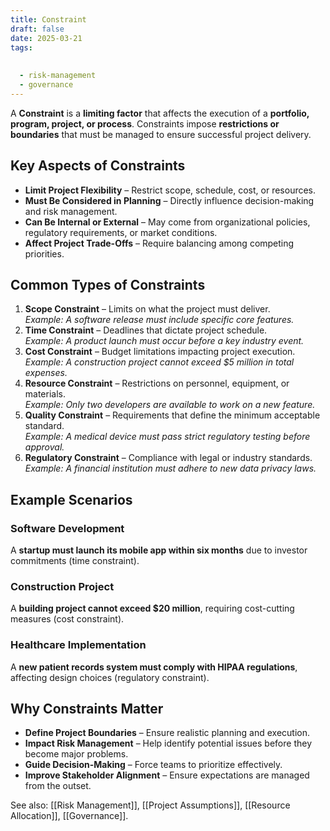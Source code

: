 ```yaml
---
title: Constraint
draft: false
date: 2025-03-21
tags:
  
  
  - risk-management
  - governance
---
```


A **Constraint** is a **limiting factor** that affects the execution of a **portfolio, program, project, or process**. Constraints impose **restrictions or boundaries** that must be managed to ensure successful project delivery.

## Key Aspects of Constraints
- **Limit Project Flexibility** – Restrict scope, schedule, cost, or resources.
- **Must Be Considered in Planning** – Directly influence decision-making and risk management.
- **Can Be Internal or External** – May come from organizational policies, regulatory requirements, or market conditions.
- **Affect Project Trade-Offs** – Require balancing among competing priorities.

## Common Types of Constraints
1. **Scope Constraint** – Limits on what the project must deliver.  
   *Example: A software release must include specific core features.*
2. **Time Constraint** – Deadlines that dictate project schedule.  
   *Example: A product launch must occur before a key industry event.*
3. **Cost Constraint** – Budget limitations impacting project execution.  
   *Example: A construction project cannot exceed $5 million in total expenses.*
4. **Resource Constraint** – Restrictions on personnel, equipment, or materials.  
   *Example: Only two developers are available to work on a new feature.*
5. **Quality Constraint** – Requirements that define the minimum acceptable standard.  
   *Example: A medical device must pass strict regulatory testing before approval.*
6. **Regulatory Constraint** – Compliance with legal or industry standards.  
   *Example: A financial institution must adhere to new data privacy laws.*

## Example Scenarios

### **Software Development**
A **startup must launch its mobile app within six months** due to investor commitments (time constraint).

### **Construction Project**
A **building project cannot exceed $20 million**, requiring cost-cutting measures (cost constraint).

### **Healthcare Implementation**
A **new patient records system must comply with HIPAA regulations**, affecting design choices (regulatory constraint).

## Why Constraints Matter
- **Define Project Boundaries** – Ensure realistic planning and execution.
- **Impact Risk Management** – Help identify potential issues before they become major problems.
- **Guide Decision-Making** – Force teams to prioritize effectively.
- **Improve Stakeholder Alignment** – Ensure expectations are managed from the outset.

See also: [[Risk Management]], [[Project Assumptions]], [[Resource Allocation]], [[Governance]].
